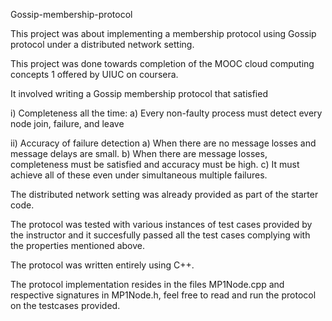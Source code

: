 Gossip-membership-protocol

This project was about implementing a membership protocol using Gossip protocol under a distributed network setting.

This project was done towards completion of the MOOC cloud computing concepts 1 offered by UIUC on coursera.

It involved writing a Gossip membership protocol that satisfied

i) Completeness all the time: 
	a) Every non-faulty process must detect every node join, failure, and leave

ii) Accuracy of failure detection
	a) When there are no message losses and message delays are small. 
	b) When there are message losses, completeness must be satisfied and accuracy must be high. 
	c) It must achieve all of these even under simultaneous multiple failures.

The distributed network setting was already provided as part of the starter code.

The protocol was tested with various instances of test cases provided by the instructor and it succesfully passed all the test cases complying with the properties mentioned above.

The protocol was written entirely using C++.

The protocol implementation resides in the files MP1Node.cpp and respective signatures in MP1Node.h, feel free to read and run the protocol on the testcases provided.